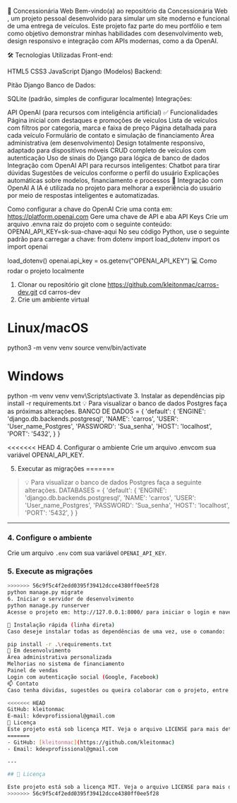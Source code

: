 🚗 Concessionária Web
Bem-vindo(a) ao repositório da Concessionária Web , um projeto pessoal desenvolvido para simular um site moderno e funcional de uma entrega de veículos. Este projeto faz parte do meu portfólio e tem como objetivo demonstrar minhas habilidades com desenvolvimento web, design responsivo e integração com APIs modernas, como a da OpenAI.

🛠️ Tecnologias Utilizadas
Front-end:

HTML5
CSS3
JavaScript
Django (Modelos)
Backend:

Pitão
Django
Banco de Dados:

SQLite (padrão, simples de configurar localmente)
Integrações:

API OpenAI (para recursos com inteligência artificial)
✅ Funcionalidades
Página inicial com destaques e promoções de veículos
Lista de veículos com filtros por categoria, marca e faixa de preço
Página detalhada para cada veículo
Formulário de contato e simulação de financiamento
Área administrativa (em desenvolvimento)
Design totalmente responsivo, adaptado para dispositivos móveis
CRUD completo de veículos com autenticação
Uso de sinais do Django para lógica de banco de dados
Integração com OpenAI API para recursos inteligentes:
Chatbot para tirar dúvidas
Sugestões de veículos conforme o perfil do usuário
Explicações automáticas sobre modelos, financiamento e processos
🤖 Integração com OpenAI
A IA é utilizada no projeto para melhorar a experiência do usuário por meio de respostas inteligentes e automatizadas.

Como configurar a chave do OpenAI
Crie uma conta em: https://platform.openai.com
Gere uma chave de API e aba API Keys
Crie um arquivo .envna raiz do projeto com o seguinte conteúdo:
OPENAI_API_KEY=sk-sua-chave-aqui
No seu código Python, use o seguinte padrão para carregar a chave:
from dotenv import load_dotenv
import os
import openai

load_dotenv()
openai.api_key = os.getenv("OPENAI_API_KEY")
💻 Como rodar o projeto localmente
1. Clonar ou repositório
git clone https://github.com/kleitonmac/carros-dev.git
cd carros-dev
2. Crie um ambiente virtual
# Linux/macOS
python3 -m venv venv
source venv/bin/activate

# Windows
python -m venv venv
venv\Scripts\activate
3. Instalar as dependências
pip install -r requirements.txt
💡 Para visualizar o banco de dados Postgres faça as próximas alterações. BANCO DE DADOS = { 'default': { 'ENGINE': 'django.db.backends.postgresql', 'NAME': 'carros', 'USER': 'User_name_Postgres', 'PASSWORD': 'Sua_senha', 'HOST': 'localhost', 'PORT': '5432', } }

<<<<<<< HEAD
4. Configurar o ambiente
Crie um arquivo .envcom sua variável OPENAI_API_KEY.

5. Executar as migrações
=======
> 💡 Para visualizar o banco de dados Postgres faça a seguinte alterações.
> DATABASES = {
    'default': {
        'ENGINE': 'django.db.backends.postgresql',
        'NAME': 'carros',
        'USER': 'User_name_Postgres',
        'PASSWORD': 'Sua_senha',
        'HOST': 'localhost',
        'PORT': '5432',
    }
}

---

### 4. Configure o ambiente

Crie um arquivo `.env` com sua variável `OPENAI_API_KEY`.

### 5. Execute as migrações

```bash
>>>>>>> 56c9f5c4f2edd0395f39412dcce4380ff0ee5f28
python manage.py migrate
6. Iniciar o servidor de desenvolvimento
python manage.py runserver
Acesse o projeto em: http://127.0.0.1:8000/ para iniciar o login e navegar no repositório pelas URLs de new_car, cars.

🔽 Instalação rápida (linha direta)
Caso deseje instalar todas as dependências de uma vez, use o comando:

pip install -r .\requirements.txt
🚀 Em desenvolvimento
Área administrativa personalizada
Melhorias no sistema de financiamento
Painel de vendas
Login com autenticação social (Google, Facebook)
📫 Contato
Caso tenha dúvidas, sugestões ou queira colaborar com o projeto, entre em contato comigo:

<<<<<<< HEAD
GitHub: kleitonmac
E-mail: kdevprofissional@gmail.com
📝 Licença
Este projeto está sob licença MIT. Veja o arquivo LICENSE para mais detalhes.
=======
- GitHub: [kleitonmac](https://github.com/kleitonmac)
- Email: kdevprofissional@gmail.com

---

## 📝 Licença

Este projeto está sob a licença MIT. Veja o arquivo LICENSE para mais detalhes.
>>>>>>> 56c9f5c4f2edd0395f39412dcce4380ff0ee5f28

